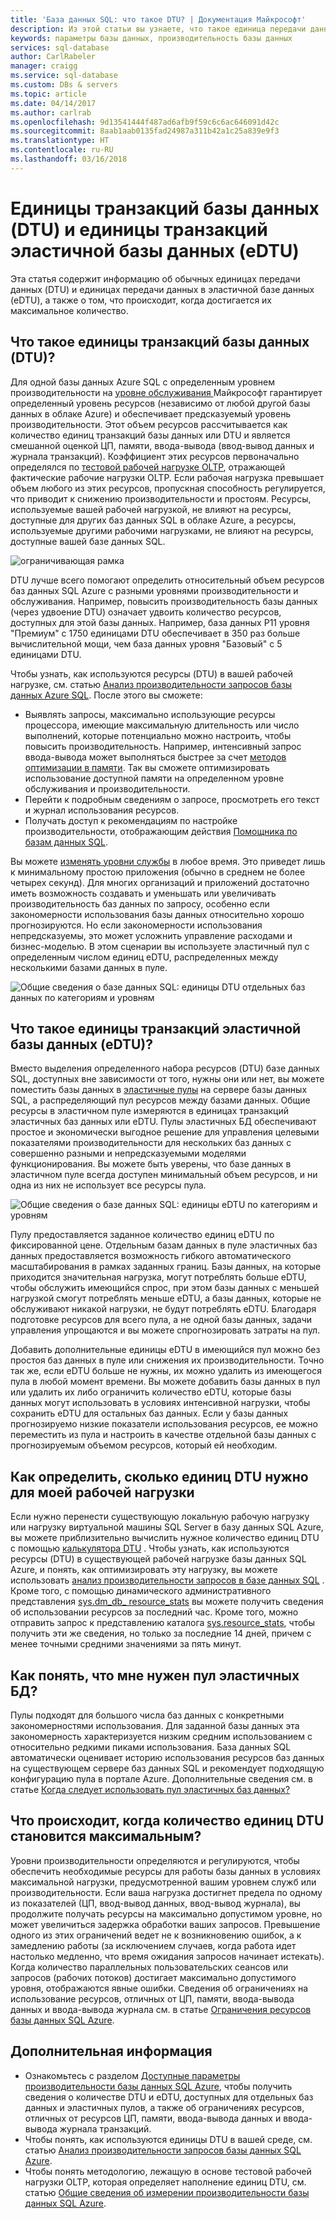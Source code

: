 ```yaml
---
title: 'База данных SQL: что такое DTU? | Документация Майкрософт'
description: Из этой статьи вы узнаете, что такое единица передачи данных в базе данных SQL Azure.
keywords: параметры базы данных, производительность базы данных
services: sql-database
author: CarlRabeler
manager: craigg
ms.service: sql-database
ms.custom: DBs & servers
ms.topic: article
ms.date: 04/14/2017
ms.author: carlrab
ms.openlocfilehash: 9d13541444f487ad6afb9f59c6c6ac646091d42c
ms.sourcegitcommit: 8aab1aab0135fad24987a311b42a1c25a839e9f3
ms.translationtype: HT
ms.contentlocale: ru-RU
ms.lasthandoff: 03/16/2018
---
```

# <a name="database-transaction-units-dtus-and-elastic-database-transaction-units-edtus"></a>Единицы транзакций базы данных (DTU) и единицы транзакций эластичной базы данных (eDTU)
Эта статья содержит информацию об обычных единицах передачи данных (DTU) и единицах передачи данных в эластичной базе данных (eDTU), а также о том, что происходит, когда достигается их максимальное количество.  

## <a name="what-are-database-transaction-units-dtus"></a>Что такое единицы транзакций базы данных (DTU)?
Для одной базы данных Azure SQL с определенным уровнем производительности на [ уровне обслуживания ](sql-database-single-database-resources.md) Майкрософт гарантирует определенный уровень ресурсов (независимо от любой другой базы данных в облаке Azure) и обеспечивает предсказуемый уровень производительности. Этот объем ресурсов рассчитывается как количество единиц транзакций базы данных или DTU и является смешанной оценкой ЦП, памяти, ввода-вывода (ввод-вывод данных и журнала транзакций). Коэффициент этих ресурсов первоначально определялся по [тестовой рабочей нагрузке OLTP](sql-database-benchmark-overview.md), отражающей фактические рабочие нагрузки OLTP. Если рабочая нагрузка превышает объем любого из этих ресурсов, пропускная способность регулируется, что приводит к снижению производительности и простоям. Ресурсы, используемые вашей рабочей нагрузкой, не влияют на ресурсы, доступные для других баз данных SQL в облаке Azure, а ресурсы, используемые другими рабочими нагрузками, не влияют на ресурсы, доступные вашей базе данных SQL.

![ограничивающая рамка](./media/sql-database-what-is-a-dtu/bounding-box.png)

DTU лучше всего помогают определить относительный объем ресурсов баз данных SQL Azure с разными уровнями производительности и обслуживания. Например, повысить производительность базы данных (через удвоение DTU) означает удвоить количество ресурсов, доступных для этой базы данных. Например, база данных P11 уровня "Премиум" с 1750 единицами DTU обеспечивает в 350 раз больше вычислительной мощи, чем база данных уровня "Базовый" с 5 единицами DTU.  

Чтобы узнать, как используются ресурсы (DTU) в вашей рабочей нагрузке, см. статью [Анализ производительности запросов базы данных Azure SQL](sql-database-query-performance.md). После этого вы сможете:

- Выявлять запросы, максимально использующие ресурсы процессора, имеющие максимальную длительность или число выполнений, которые потенциально можно настроить, чтобы повысить производительность. Например, интенсивный запрос ввода-вывода может выполняться быстрее за счет [методов оптимизации в памяти](sql-database-in-memory.md). Так вы сможете оптимизировать использование доступной памяти на определенном уровне обслуживания и производительности.
- Перейти к подробным сведениям о запросе, просмотреть его текст и журнал использования ресурсов.
- Получать доступ к рекомендациям по настройке производительности, отображающим действия [Помощника по базам данных SQL](sql-database-advisor.md).

Вы можете [изменять уровни службы](sql-database-service-tiers.md) в любое время. Это приведет лишь к минимальному простою приложения (обычно в среднем не более четырех секунд). Для многих организаций и приложений достаточно иметь возможность создавать и уменьшать или увеличивать производительность баз данных по запросу, особенно если закономерности использования базы данных относительно хорошо прогнозируются. Но если закономерности использования непредсказуемы, это может усложнить управление расходами и бизнес-моделью. В этом сценарии вы используете эластичный пул с определенным числом единиц eDTU, распределенных между несколькими базами данных в пуле.

![Общие сведения о базе данных SQL: единицы DTU отдельных баз данных по категориям и уровням](./media/sql-database-what-is-a-dtu/single_db_dtus.png)

## <a name="what-are-elastic-database-transaction-units-edtus"></a>Что такое единицы транзакций эластичной базы данных (eDTU)?
Вместо выделения определенного набора ресурсов (DTU) базе данных SQL, доступных вне зависимости от того, нужны они или нет, вы можете поместить базы данных в [эластичные пулы](sql-database-elastic-pool.md) на сервере базы данных SQL, а распределяющий пул ресурсов между базами данных. Общие ресурсы в эластичном пуле измеряются в единицах транзакций эластичных баз данных или eDTU. Пулы эластичных БД обеспечивают простое и экономически выгодное решение для управления целевыми показателями производительности для нескольких баз данных с совершенно разными и непредсказуемыми моделями функционирования. Вы можете быть уверены, что базе данных в эластичном пуле всегда доступен минимальный объем ресурсов, и ни одна из них не использует все ресурсы пула. 

![Общие сведения о базе данных SQL: единицы eDTU по категориям и уровням](./media/sql-database-what-is-a-dtu/sqldb_elastic_pools.png)

Пулу предоставляется заданное количество единиц eDTU по фиксированной цене. Отдельным базам данных в пуле эластичных баз данных предоставляется возможность гибкого автоматического масштабирования в рамках заданных границ. Базы данных, на которые приходится значительная нагрузка, могут потреблять больше eDTU, чтобы обслужить имеющийся спрос, при этом базы данных с меньшей нагрузкой смогут потреблять меньше eDTU, а базы данных, которые не обслуживают никакой нагрузки, не будут потреблять eDTU. Благодаря подготовке ресурсов для всего пула, а не одной базы данных, задачи управления упрощаются и вы можете спрогнозировать затраты на пул.

Добавить дополнительные единицы eDTU в имеющийся пул можно без простоя баз данных в пуле или снижения их производительности. Точно так же, если eDTU больше не нужны, их можно удалить из имеющегося пула в любой момент времени. Вы можете добавить базы данных в пул или удалить их либо ограничить количество eDTU, которые базы данных могут использовать в условиях интенсивной нагрузки, чтобы сохранить eDTU для остальных баз данных. Если у базы данных прогнозируемо низкие показатели использования ресурсов, ее можно переместить из пула и настроить в качестве отдельной базы данных с прогнозируемым объемом ресурсов, который ей необходим.

## <a name="how-can-i-determine-the-number-of-dtus-needed-by-my-workload"></a>Как определить, сколько единиц DTU нужно для моей рабочей нагрузки
Если нужно перенести существующую локальную рабочую нагрузку или нагрузку виртуальной машины SQL Server в базу данных SQL Azure, вы можете приблизительно вычислить нужное количество единиц DTU с помощью [калькулятора DTU](http://dtucalculator.azurewebsites.net/) . Чтобы узнать, как используются ресурсы (DTU) в существующей рабочей нагрузке базы данных SQL Azure, и понять, как оптимизировать эту нагрузку, вы можете использовать [анализ производительности запросов в базе данных SQL](sql-database-query-performance.md) . Кроме того, с помощью динамического административного представления [sys.dm_db_ resource_stats](https://msdn.microsoft.com/library/dn800981.aspx) вы можете получить сведения об использовании ресурсов за последний час. Кроме того, можно отправить запрос к представлению каталога [sys.resource_stats](http://msdn.microsoft.com/library/dn269979.aspx), чтобы получить эти же сведения, но только за последние 14 дней, причем с менее точными средними значениями за пять минут.

## <a name="how-do-i-know-if-i-could-benefit-from-an-elastic-pool-of-resources"></a>Как понять, что мне нужен пул эластичных БД?
Пулы подходят для большого числа баз данных с конкретными закономерностями использования. Для заданной базы данных эта закономерность характеризуется низким средним использованием с относительно редкими пиками использования. База данных SQL автоматически оценивает историю использования ресурсов баз данных на существующем сервере баз данных SQL и рекомендует подходящую конфигурацию пула в портале Azure. Дополнительные сведения см. в статье [Когда следует использовать пул эластичных баз данных?](sql-database-elastic-pool.md)

## <a name="what-happens-when-i-hit-my-maximum-dtus"></a>Что происходит, когда количество единиц DTU становится максимальным?
Уровни производительности определяются и регулируются, чтобы обеспечить необходимые ресурсы для работы базы данных в условиях максимальной нагрузки, предусмотренной вашим уровнем служб или производительности. Если ваша нагрузка достигнет предела по одному из показателей (ЦП, ввод-вывод данных, ввод-вывод журнала), вы продолжите получать ресурсы на максимально допустимом уровне, но может увеличиться задержка обработки ваших запросов. Превышение одного из этих ограничений ведет не к возникновению ошибок, а к замедлению работы (за исключением случаев, когда работа идет настолько медленно, что время ожидания запросов начинает истекать). Когда количество параллельных пользовательских сеансов или запросов (рабочих потоков) достигает максимально допустимого уровня, отображаются явные ошибки. Сведения об ограничениях на использование ресурсов, отличных от ЦП, памяти, ввода-вывода данных и ввода-вывода журнала см. в статье [Ограничения ресурсов базы данных SQL Azure]( sql-database-resource-limits.md#what-happens-when-database-and-elastic-pool-resource-limits-are-reached).

## <a name="next-steps"></a>Дополнительная информация
* Ознакомьтесь с разделом [Доступные параметры производительности базы данных SQL Azure](sql-database-service-tiers.md), чтобы получить сведения о количестве DTU и eDTU, доступных для отдельных баз данных и эластичных пулов, а также об ограничениях ресурсов, отличных от ресурсов ЦП, памяти, ввода-вывода данных и ввода-вывода журнала транзакций.
* Чтобы понять, как используются единицы DTU в вашей среде, см. статью [Анализ производительности запросов базы данных SQL Azure](sql-database-query-performance.md).
* Чтобы понять методологию, лежащую в основе тестовой рабочей нагрузки OLTP, которая определяет наполнение единиц DTU, см. статью [Общие сведения об измерении производительности базы данных SQL Azure](sql-database-benchmark-overview.md).
